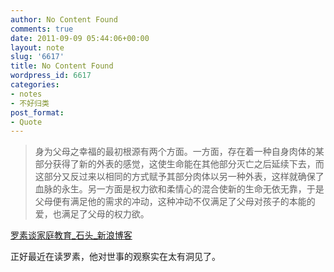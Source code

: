 ```yaml
---
author: No Content Found
comments: true
date: 2011-09-09 05:44:06+00:00
layout: note
slug: '6617'
title: No Content Found
wordpress_id: 6617
categories:
- notes
- 不好归类
post_format:
- Quote
---
```


<blockquote>身为父母之幸福的最初根源有两个方面。一方面，存在着一种自身肉体的某部分获得了新的外表的感觉，这使生命能在其他部分灭亡之后延续下去，而这部分又反过来以相同的方式赋予其部分肉体以另一种外表，这样就确保了血脉的永生。另一方面是权力欲和柔情心的混合使新的生命无依无靠，于是父母便有满足他的需求的冲动，这种冲动不仅满足了父母对孩子的本能的爱，也满足了父母的权力欲。</blockquote>

[罗素谈家庭教育_石头_新浪博客](http://blog.sina.com.cn/s/blog_56b24c020100jt0r.html)





正好最近在读罗素，他对世事的观察实在太有洞见了。

